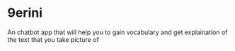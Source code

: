 # 9erini
An  chatbot app that will help you to gain vocabulary and get explaination of the text that you take picture of 
